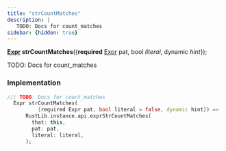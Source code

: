 ```yaml
---
title: "strCountMatches"
description: |
   TODO: Docs for count_matches
sidebar: {hidden: true}
---
```

<span class="dart-code"><strong>[Expr] strCountMatches</strong>({<span class="nobr"><strong>required</strong> [Expr] pat</span>, <span class="nobr">bool <i>literal</i></span>, <span class="nobr">dynamic <i>hint</i></span>});</span>

 TODO: Docs for count_matches
### Implementation
```dart
/// TODO: Docs for count_matches
  Expr strCountMatches(
          {required Expr pat, bool literal = false, dynamic hint}) =>
      RustLib.instance.api.exprStrCountMatches(
        that: this,
        pat: pat,
        literal: literal,
      );
```

[Expr]: /reference/classes/expr
[dynamic]: #